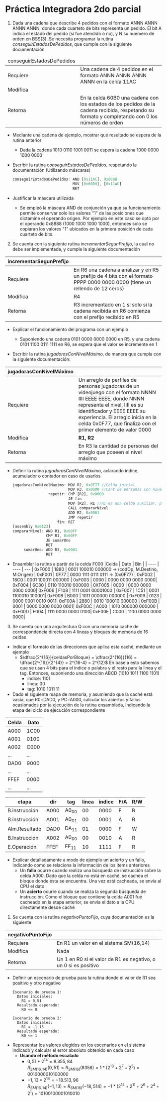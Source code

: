# Práctica Integradora 2do parcial

1. Dada una cadena que describe 4 pedidos con el formato ANNN ANNN ANNN ANNN, donde cada cuarteto de bits representa un pedido. El bit A indica el estado del pedido (si fue atendido o no), y N su nuemero de orden en BSS(3). Se necesita programar la rutina *conseguirEstadosDePedidos*, que cumple con la siguiente documentación

<table>
    <thead>
        <tr>
            <td>conseguirEstadosDePedidos</td>
        </tr>
    </thead>
    <tbody>
        <tr>
            <td>Requiere</td>
            <td>Una cadena de 4 pedidos en el formato ANNN ANNN ANNN ANNN en la celda 11AC</td>
        </tr>
        <tr>
            <td>Modifica</td>
            <td></td>
        </tr>
        <tr>
            <td>Retorna</td>
            <td>En la celda 60B0 una cadena con los estados de los pedidos de la cadena recibida, respetando su formato y completando con 0 los números de orden</td>
        </tr>
    </tbody>
</table>

- Mediante una cadena de ejemplo, mostrar qué resultado se espera de la rutina anterior
  - Dada la cadena 1010 0110 1001 0011 se espera la cadena 1000 0000 1000 0000

- Escribir la rutina *conseguirEstadosDePedidos*, respetando la documentación (Utilizando máscaras)
  ```js
  conseguirEstadosDePedidos: AND [0x11AC], 0x8888
                             MOV [0x60B0], [0x11AC]
                             RET
  ```
- Justificar la máscara utilizada
  - Se empleó la máscara AND de conjunción ya que su funcionamiento permite conservar solo los valores "1" de las posiciones que dictamine el operando origen. Por ejemplo en este caso se optó por el operando 0x8888 (1000 1000 1000 1000), entonces solo se copiaran los valores "1" ubicados en la primera posición de cada cuarteto de bits.

2. Se cuenta con la siguiente rutina *incrementarSegunPrefijo*, la cual no debe ser implementada, y cumple la siguiente documentación

| incrementarSegunPrefijo |     |
| ----------------------- | --- |
| Requiere  | En R6 una cadena a analizar y en R5 un prefijo de 4 bits con el formato PPPP 0000 0000 0000 (tiene un rellendo de 12 ceros) |
| Modifica | R4 |
| Retorna  | R3 incrementado en 1 si solo si la cadena recibida en R6 comienza con el prefijo recibido en R5 |

- Explicar el funcionamiento del programa con un ejemplo
  - Suponiendo una cadena 0101 0000 0000 0000 en R5, y una cadena 0101 1100 0111 1111 en R6, se espera que el valor se incremente en 1

- Escribir la rutina *jugadorasConNivelMáximo*, de manera que cumpla con la siguiente documentación:

| jugadorasConNivelMáximo |     |
| ----------------------- | --- |
| Requiere | Un arreglo de perfiles de personas jugadoras de un videojuego con el formato NNNN IIII EEEE EEEE, donde NNNN representa el nivel, IIII es su identificador y EEEE EEEE su experiencia. El arreglo inicia en la celda 0x0F77, que finaliza con el primer elemento de valor 0000 |
| Modifica | **R1, R2** |
| Retorna | En R3 la cantidad de personas del arreglo que poseen el nivel máximo |

- Definir la rutina *jugadorasConNivelMáximo*, aclarando índice, acumulador o contador en caso de usarlos
  ```js
  jugadorasConNivelMaximo: MOV R2, 0x0F77 //Celda inicial
                           MOV R3, 0x0000 //Cant de personas con nivel máximo
                  repetir: CMP [R2], 0x0000
                           JE fin
                           MOV [R2], R1 //R1 es una celda auxiliar, para no pisar valores en memoria
                           CALL compararNivel
                           ADD R2, 0x0001
                           JMP repetir
                      fin: RET
  [assembly 0x0123]
  compararNivel: AND R1, 0x00FF
                 CMP R1, 0x00FF
                 JE sumarUno
                 RET
       sumarUno: ADD R3, 0x0001
                 RET
  ```

- Ensamblar la rutina a partir de la celda F000
  |Celda | Dato | Bin |
  | ---- | ---- | --- |
  0xF000 | 1880 |  0001 100010 000000  -> (codOp, M.Destino, M.Origen) |
  0xF001 | 0F77 |  0000 1111 0111 0111 -> (0x0F77) |
  0xF002 | 18C0 |  0001 100011 000000 |
  0xF003 | 0000 |  0000 0000 0000 0000|
  0xF004 | 6C80 |  0110 110010 000000 |
  0XF005 | 0000 |  0000 0000 0000 0000|
  0xF006 | F108 |  1111 0001 00001000 |
  0xF007 | 1C51 |  0001 1100010 100001|
  0xF008 | B000 |  1011 000000 000000 |
  0xF009 | 0123 |  0000 0001 0010 0011|
  0xF00A | 2880 |  0010 100010 000000 |
  0xF00B | 0001 |  0000 0000 0000 0001|
  0xF00C | A000 |  1010 000000 000000 |
  0xF00D | F004 |  1111 0000 0000 0100|
  0xF00E | C000 |  1100 0000 0000 0000|

3. Se cuenta con una arquitectura Q con una memoria cache de correspondencia directa con 4 lineas y bloques de memoria de 16 celdas
  - Indicar el formato de las direcciones que aplica esta caché, mediante un ejemplo
    - $\dfrac{2^{16}}{celdasPorBloque} = \dfrac{2^{16}}{16} = \dfrac{2^{16}}{2^{4}} = 2^{16-4} = 2^{12}$ En base a esto sabemos que se usan 4 bits para el indice o palabra y el resto para la linea y el tag. Entonces, suponiendo una dirección ABCD (1010 1011 1100 1101)
      - índice: 1101
      - línea: 00
      - tag: 1010 1011 11
  - Dado el siguiente mapa de memoria, y asumiendo que la caché está vacía, que R0=DAD0, y PC=A000, calcular los aciertos y fallos ocasionados por la ejecución de la rutina ensamblada, indicando la etapa del ciclo de ejecución correspondiente

  <center>

  | Celda | Dato |
  | ----- | ---- |
  | A000 | 1C00 |
  | A001 | 0100 |
  | A002 | C000 |
  | ... | ... |
  | DAD0 | 9000 |
  | ... | ... |
  | FFEF | 0000 |
  | ... | ... |

  </center>
  
  |etapa|dir|tag|linea|indice|F/A|R/W|
  | --- |---|---| --- | ---- |---|---|
  |B.instrucción|A000|A0<sub>00</sub>| 00 | 0000 | F | R |
  |B.instrucción|A001|A0<sub>01</sub>| 00 | 0001 | A | R |
  |Alm.Resultado|DAD0|DA<sub>11</sub>| 01 | 0000 | F | W |
  |B.Instrucción|A002|A0<sub>00</sub>| 00 | 0010 | A | R |
  |E.Operación  |FFEF|FF<sub>11</sub>| 10 | 1111 | F | R |

  - Explicar detalladamente a modo de ejemplo un acierto y un fallo, indicando como se relaciona la información de los items anteriores
    - Un **fallo** ocurre cuando realiza una búsqueda de instrucción sobre la celda A000. Dado que la celda no está en caché, se cachea el bloque donde ésta se encuentra. Una vez está cacheada, se envía al CPU el dato
    - Un **acierto** ocurre cuando se realiza la segunda búsqueda de instrucción. Cómo el bloque que contiene la celda A001 fué cacheado en la etapa anterior, se envía el dato a la CPU directamente desde caché

1. Se cuenta con la rutina *negativoPuntoFijo*, cuya documentación es la siguiente

| negativoPuntoFijo |   |
| ----------------- |---|
| Requiere | En R1 un valor en el sistema SM(16,14) |
| Modifica | Nada |
| Retorna | Un 1 en R0 si el valor de R1 es negativo, o un 0 si es positivo |

  - Definir un escenario de prueba para la rutina donde el valor de R1 sea positivo y otro negativo
    ```
    Escenario de prueba 1:
      Datos iniciales:
        R1 = 0,51
      Resultado esperado:
        R0 <= 0
    
    Escenario de prueba 2:
      Datos iniciales:
        R1 = -1,13
      Resultado esperado:
        R0 <= 1
    ```
  - Representar los valores elegidos en los escenarios en el sistema indicado y calcular el error absoluto obtenido en cada caso
    - **Usando el método escalado**
      - $0,51 * 2^{14} = 8.355,84$ <br>
        $R_{SM(16,14)}(0,51) = R_{SM(16)}(8356) = 1*(2^{13} + 2^{7} + 2^{5}) = 0010000010100000$
      - $-1,13 * 2^{14} = -18.513,96$ <br>
        $R_{SM(16,14)}(-1,13) = R_{SM(16)}(-18,514) = -1*(2^{14} + 2^{11} + 2^{6} + 2^{4} + 2^{1}) = 10100100001010010$
